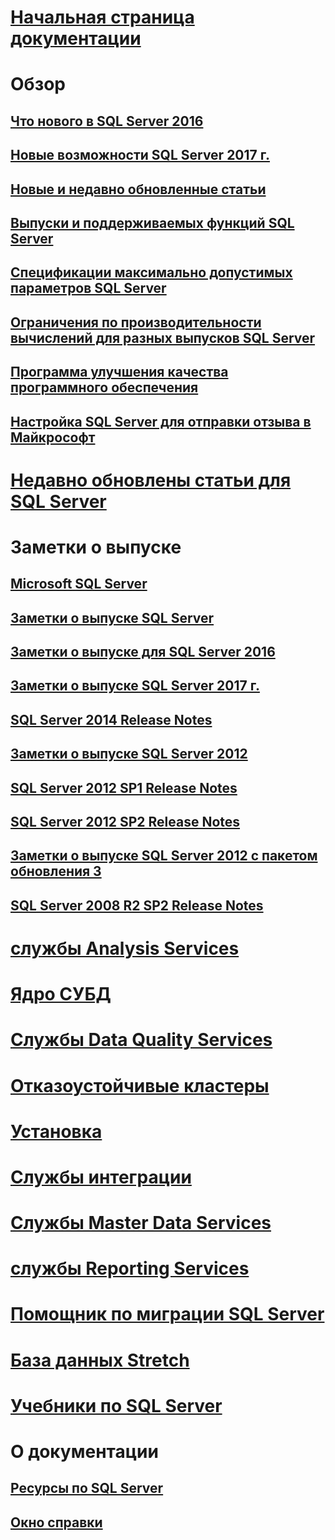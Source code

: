 # [Начальная страница документации](sql-server-technical-documentation.md)


# Обзор

## [Что нового в SQL Server 2016](what-s-new-in-sql-server-2016.md)

## [Новые возможности SQL Server 2017 г.](what-s-new-in-sql-server-2017.md)

## [Новые и недавно обновленные статьи](new-updated-sql-server.md)

## [Выпуски и поддерживаемых функций SQL Server](editions-and-components-of-sql-server-2016.md)

## [Спецификации максимально допустимых параметров SQL Server](maximum-capacity-specifications-for-sql-server.md)

## [Ограничения по производительности вычислений для разных выпусков SQL Server](compute-capacity-limits-by-edition-of-sql-server.md)

## [Программа улучшения качества программного обеспечения](customer-experience-improvement-program-for-sql-server-data-tools.md)

## [Настройка SQL Server для отправки отзыва в Майкрософт](sql-server-customer-feedback.md)


# [Недавно обновлены статьи для SQL Server](sql-server-new-updated-sql-docs-pr.md)


# Заметки о выпуске


## [Microsoft SQL Server](../release-notes/microsoft-sql-server.md)

## [Заметки о выпуске SQL Server](../release-notes/sql-server-release-notes.md)

## [Заметки о выпуске для SQL Server 2016](sql-server-2016-release-notes.md)

## [Заметки о выпуске SQL Server 2017 г.](sql-server-2017-release-notes.md)


## [SQL Server 2014 Release Notes](../release-notes/sql-server-2014-release-notes.md)

## [Заметки о выпуске SQL Server 2012](../release-notes/sql-server-2012-release-notes.md)

## [SQL Server 2012 SP1 Release Notes](../release-notes/sql-server-2012-sp1-release-notes.md)

## [SQL Server 2012 SP2 Release Notes](../release-notes/sql-server-2012-sp2-release-notes.md)

## [Заметки о выпуске SQL Server 2012 с пакетом обновления 3](../release-notes/sql-server-2012-sp3-release-notes.md)

## [SQL Server 2008 R2 SP2 Release Notes](../release-notes/sql-server-2008-r2-sp2-release-notes.md)


# [службы Analysis Services](../analysis-services/analysis-services.md)

# [Ядро СУБД](../database-engine/configure-windows/sql-server-database-engine.md)

# [Службы Data Quality Services](../data-quality-services/data-quality-services.md)

# [Отказоустойчивые кластеры](../sql-server/failover-clusters/install/sql-server-failover-cluster-installation.md)

# [Установка](../sql-server/install/planning-a-sql-server-installation.md)

# [Службы интеграции](../integration-services/sql-server-integration-services.md)

# [Службы Master Data Services](../master-data-services/master-data-services-overview-mds.md)

# [службы Reporting Services](../reporting-services/create-deploy-and-manage-mobile-and-paginated-reports.md)

# [Помощник по миграции SQL Server](../ssma/sql-server-migration-assistant.md)

# [База данных Stretch](../sql-server/stretch-database/stretch-database.md)

# [Учебники по SQL Server](tutorials-for-sql-server-2016.md)


# О документации

## [Ресурсы по SQL Server](sql-server-resources.md)

## [Окно справки](../release-notes/sql-server-help-installation.md)

